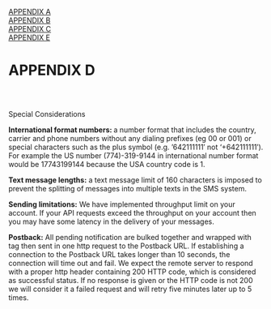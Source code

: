 <a href="/APPENDIX%20A.md">APPENDIX A</a>
<BR>
<a href="/APPENDIX%20B.md">APPENDIX B</a>
<BR>
<a href="/APPENDIX%20C.md">APPENDIX C</a>
<BR>
<a href="/APPENDIX%20E.md/">APPENDIX E</a>
<BR>

<h1>APPENDIX D</h1>
<h2></h2>

<BR>

</a>Special Considerations</strong></div>


<p><strong>International format numbers: </strong> a number format that includes the country, carrier and phone numbers 
without any dialing prefixes (eg 00 or 001) or special characters such as the plus symbol (e.g. &#8217;642111111&#8242; 
not &#8216;+642111111&#8242;). For example the US number (774)-319-9144 in international number format would be 
17743199144 because the USA country code is 1.</p>

<p><strong>Text message lengths:</strong> a text message limit of 160 characters is imposed to prevent the splitting of 
messages into multiple texts in the SMS system.</p>
<p><strong>Sending limitations:</strong> We have implemented throughput limit on your account. If your API requests 
exceed the throughput on your account then you may have some latency in the delivery of your messages.</p>

<p><strong>Postback:</strong> All pending notification are bulked together and wrapped with tag then sent in one http 
request to the Postback URL. If establishing a connection to the Postback URL takes longer than 10 seconds, the 
connection will time out and fail. We expect the remote server to respond with a proper http header containing 200 HTTP 
code, which is considered as successful status. If no response is given or the HTTP code is not 200 we will consider it
a failed request and will retry five minutes later up to 5 times.</p>
